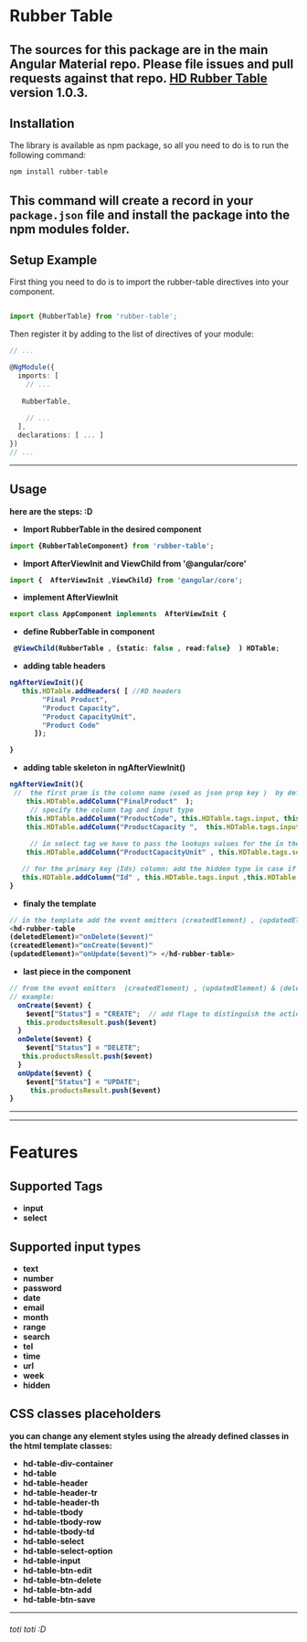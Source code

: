 # Rubber Table

The sources for this package are in the main Angular Material repo. Please file issues and pull requests against that repo. [HD Rubber Table ](https://github.com/HishamAbonjim/hd-table) version 1.0.3.
---

## Installation

The library is available as npm package, so all you need to do is to run the following command:

```typescript
npm install rubber-table 
```
This command will create a record in your `package.json` file and install the package into the npm modules folder.
---
## Setup Example

First thing you need to do is to import the rubber-table directives into your component.

```typescript

import {RubberTable} from 'rubber-table';

```

Then register it by adding to the list of directives of your module:

```typescript
// ...

@NgModule({
  imports: [
    // ...
    
   RubberTable,
    
    // ...
  ],
  declarations: [ ... ]
})
// ...
```
---
## Usage 
 <strong> here are the steps: :D </steong>
* Import RubberTable in the desired  component 
```typescript
import {RubberTableComponent} from 'rubber-table'; 
```

* Import AfterViewInit and ViewChild  from  '@angular/core' 

```typescript
import {  AfterViewInit ,ViewChild} from '@angular/core';

```

* implement AfterViewInit
```typescript
export class AppComponent implements  AfterViewInit {
```
* define RubberTable in component 

```typescript
 @ViewChild(RubberTable , {static: false , read:false}  ) HDTable;
```
* adding table headers  

```typescript
ngAfterViewInit(){ 
   this.HDTable.addHeaders( [ //#D headers
        "Final Product",
        "Product Capacity",
        "Product CapacityUnit",
        "Product Code"
      ]); 

} 
```

* adding table skeleton in ngAfterViewInit() 
```typescript
ngAfterViewInit(){ 
 //  the first pram is the column name (used as json prop key )  by defult tag will be input & type will be text 
    this.HDTable.addColumn("FinalProduct"  );
     // specify the column tag and input type 
    this.HDTable.addColumn("ProductCode", this.HDTable.tags.input, this.HDTable.inputTypes.text);
    this.HDTable.addColumn("ProductCapacity ",  this.HDTable.tags.input, this.HDTable.inputTypes.number );  
     
     // in select tag we have to pass the lookups values for the in the column definition in the 4th column and key & value in 5th & 6th   
    this.HDTable.addColumn("ProductCapacityUnit" , this.HDTable.tags.select , "" , [{key: "ton" ,value: "10" } , {key: "Kig" ,  value:20 }]  , "key" , "value" );

   // for the primary key (Ids) column: add the hidden type in case if u want to hide the column 
   this.HDTable.addColumn("Id" , this.HDTable.tags.input ,this.HDTable.inputTypes.hidden); 
} 
```
* finaly  the template 
```typescript
// in the template add the event emitters (createdElement) , (updatedElement) & (deletedElement)
<hd-rubber-table
(deletedElement)="onDelete($event)"
(createdElement)="onCreate($event)"
(updatedElement)="onUpdate($event)"> </hd-rubber-table>
```

* last piece in the component 
```typescript 
// from the event emitters  (createdElement) , (updatedElement) & (deletedElement) you will reseive the change object or the added object 
// example: 
  onCreate($event) {
    $event["Status"] = "CREATE";  // add flage to distinguish the action   
    this.productsResult.push($event)
  }
  onDelete($event) {
    $event["Status"] = "DELETE";
   this.productsResult.push($event)
  }
  onUpdate($event) {
    $event["Status"] = "UPDATE";
     this.productsResult.push($event)
}

```

--- 
---
# Features 
## Supported Tags
   * input 
   * select 
## Supported input types 
* text
* number
* password
* date
* email
* month
* range
* search
* tel
* time
* url
* week
* hidden 

## CSS classes placeholders
you can change any element styles using the already defined classes in the html template
<strong> classes:  </strong> 
 * hd-table-div-container
 * hd-table 
 * hd-table-header
 * hd-table-header-tr 
 * hd-table-header-th
 * hd-table-tbody
 * hd-table-tbody-row
 * hd-table-tbody-td
 * hd-table-select
 * hd-table-select-option
 * hd-table-input
 * hd-table-btn-edit
 * hd-table-btn-delete
 * hd-table-btn-add
 * hd-table-btn-save


 --- 
###### toti toti :D  
 
